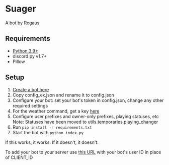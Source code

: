 # Suager
A bot by Regaus

## Requirements
- [Python 3.9+](https://www.python.org/downloads/)
- discord.py v1.7+
- Pillow

## Setup
1. [Create a bot here](https://discord.com/developers/applications)
2. Copy config_ex.json and rename it to config.json
3. Configure your bot: set your bot's token in config.json, change any other required settings
4. For the weather command, get a key [here](https://home.openweathermap.org/api_keys)
5. Configure user prefixes and owner-only prefixes, playing statuses, etc<br>
Note: Statuses have been moved to utils.temporaries.playing_changer
6. Run `pip install -r requirements.txt`
7. Start the bot with `python index.py`

If this works, it works. If it doesn't, it doesn't.

To add your bot to your server use [this URL](https://discord.com/oauth2/authorize?client_id=CLIENT_ID&scope=bot) 
with your bot's user ID in place of CLIENT_ID